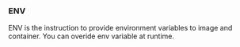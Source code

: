 ### ENV

ENV is the instruction to provide environment variables to image and container. You can overide env variable at runtime.
